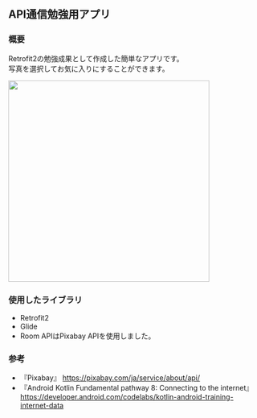 ## API通信勉強用アプリ

### 概要

Retrofit2の勉強成果として作成した簡単なアプリです。<br>
写真を選択してお気に入りにすることができます。<br>

<img src="https://user-images.githubusercontent.com/60771916/147036450-5ab53984-7a35-428d-9a1d-6c4685c8143b.gif" width="400">

### 使用したライブラリ
- Retrofit2
- Glide
- Room
APIはPixabay APIを使用しました。

### 参考
- 『Pixabay』
https://pixabay.com/ja/service/about/api/
- 『Android Kotlin Fundamental pathway 8: Connecting to the internet』
https://developer.android.com/codelabs/kotlin-android-training-internet-data